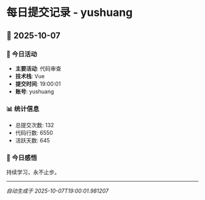 # 每日提交记录 - yushuang

## 📅 2025-10-07

### 🎯 今日活动
- **主要活动**: 代码审查
- **技术栈**: Vue
- **提交时间**: 19:00:01
- **账号**: yushuang

### 📊 统计信息
- 总提交次数: 132
- 代码行数: 6550
- 活跃天数: 645

### 💭 今日感悟
持续学习，永不止步。

---
*自动生成于 2025-10-07T19:00:01.981207*

